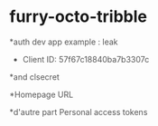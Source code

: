 # furry-octo-tribble


<font color="#565656">
*auth  dev app  example  : leak

* Client ID: 57f67c18840ba7b3307c 
 
*and   clsecret

*Homepage URL

*d'autre part  Personal access tokens

</font>
